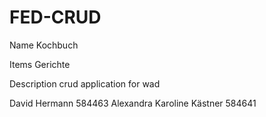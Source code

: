 # FED-CRUD

Name
Kochbuch

Items
Gerichte

Description
crud application for wad

David Hermann 584463
Alexandra Karoline Kästner 584641
